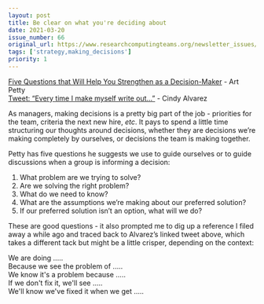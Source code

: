 ```yaml
---
layout: post
title: Be clear on what you're deciding about
date: 2021-03-20
issue_number: 66
original_url: https://www.researchcomputingteams.org/newsletter_issues/0066
tags: ['strategy,making_decisions']
priority: 1
---
```


<!-- markdownlint-disable MD033 -->
<!-- markdownlint-disable MD041 -->
<!-- markdownlint-disable MD049 -->

[Five Questions that Will Help You Strengthen as a Decision-Maker](https://artpetty.com/2021/03/15/leadership-caffeine-strengthen-as-a-decision-maker) - Art Petty <br/>
[Tweet: “Every time I make myself write out…”](https://twitter.com/cindyalvarez/status/1182373668577370112) - Cindy Alvarez

As managers, making decisions is a pretty big part of the job -  priorities for the team, criteria the next new hire,  *etc*.  It pays to spend a little time structuring our thoughts around decisions, whether they are decisions we’re making completely by ourselves, or decisions the team is making together.

Petty has five questions he suggests we use to guide ourselves or to guide discussions when a group is informing a decision:

1. What problem are we trying to solve?
2. Are we solving the right problem?
3. What do we need to know?
4. What are the assumptions we’re making about our preferred solution?
5. If our preferred solution isn’t an option, what will we do?

These are good questions - it also prompted me to dig up a reference I filed away a while ago and traced back to Alvarez’s linked tweet above, which takes a different tack but might be a little crisper, depending on the context:

We are doing ..... <br/>
Because we see the problem of ..... <br/>
We know it's a problem because ..... <br/>
If we don't fix it, we'll see ..... <br/>
We'll know we've fixed it when we get ..... <br/>
